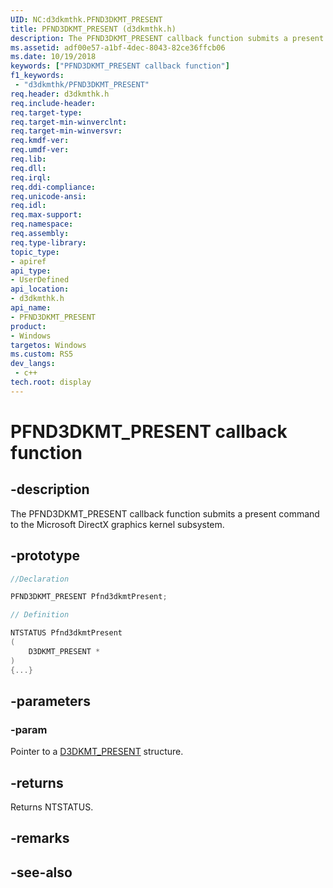 ```yaml
---
UID: NC:d3dkmthk.PFND3DKMT_PRESENT
title: PFND3DKMT_PRESENT (d3dkmthk.h)
description: The PFND3DKMT_PRESENT callback function submits a present command to the Microsoft DirectX graphics kernel subsystem.
ms.assetid: adf00e57-a1bf-4dec-8043-82ce36ffcb06
ms.date: 10/19/2018
keywords: ["PFND3DKMT_PRESENT callback function"]
f1_keywords:
 - "d3dkmthk/PFND3DKMT_PRESENT"
req.header: d3dkmthk.h
req.include-header:
req.target-type:
req.target-min-winverclnt:
req.target-min-winversvr:
req.kmdf-ver:
req.umdf-ver:
req.lib:
req.dll:
req.irql: 
req.ddi-compliance:
req.unicode-ansi:
req.idl:
req.max-support:
req.namespace:
req.assembly:
req.type-library: 
topic_type: 
- apiref
api_type: 
- UserDefined
api_location: 
- d3dkmthk.h
api_name: 
- PFND3DKMT_PRESENT
product:
- Windows
targetos: Windows
ms.custom: RS5
dev_langs:
 - c++
tech.root: display
---
```


# PFND3DKMT_PRESENT callback function

## -description

The PFND3DKMT_PRESENT callback function submits a present command to the Microsoft DirectX graphics kernel subsystem. 

## -prototype

```cpp
//Declaration

PFND3DKMT_PRESENT Pfnd3dkmtPresent; 

// Definition

NTSTATUS Pfnd3dkmtPresent 
(
	D3DKMT_PRESENT *
)
{...}

```

## -parameters

### -param  

Pointer to a [D3DKMT_PRESENT](ns-d3dkmthk-_d3dkmt_present.md) structure.

## -returns

Returns NTSTATUS.


## -remarks




## -see-also
